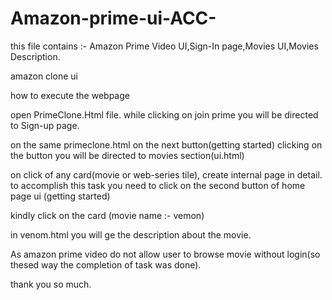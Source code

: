 # Amazon-prime-ui-ACC-
this file contains :- Amazon Prime Video UI,Sign-In page,Movies UI,Movies Description.

amazon clone ui 

how to execute the webpage

open PrimeClone.Html file. while clicking on join prime you will be directed to Sign-up page.

on the same primeclone.html on the next button(getting started) clicking on the button you will be directed to movies section(ui.html) 

on click of any card(movie or web-series tile), create internal page in detail. to accomplish this task you need to click on the second button of home page ui (getting started)

kindly click on the card (movie name :- vemon)

in venom.html you will ge the description about the movie.

As amazon prime video do not allow user to browse movie without login(so thesed way the completion of task was done).

thank you so much.
